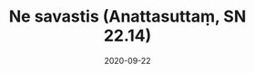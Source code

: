 ---
layout: page
title: 'Ne savastis (Anattasuttaṃ, SN 22.14)'
category: susijusios suttos
index: 
     - Nesavastingumas (anattā)
sortIndex: 22014
date: 2020-09-22
tags: 
     - Nesavastingumas (anattā)
suttacentral: sn22.14
---